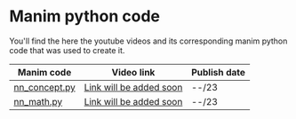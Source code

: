 # Manim python code

You'll find the here the youtube videos and its corresponding manim python code that was used to create it.

| Manim code | Video link | Publish date |
|---|---|---|
| [nn_concept.py](videos/nn_concept.py)  | [Link will be added soon](https://www.youtube.com/) | --/23 |
| [nn_math.py](videos/nn_math.py)| [Link will be added soon](https://www.youtube.com/) | --/23 |
